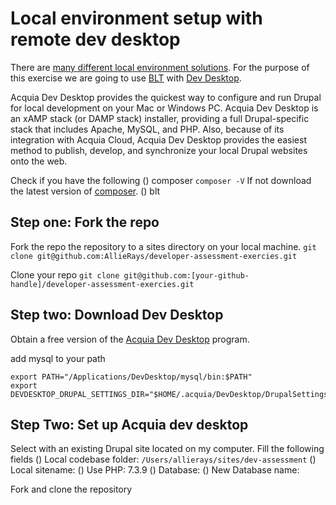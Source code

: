 # Local environment setup with remote dev desktop

There are [many different local environment solutions](https://docs.acquia.com/blt/install/local-development/).
For the purpose of this exercise we are going to use [BLT](https://docs.acquia.com/blt/) with [Dev Desktop](https://docs.acquia.com/dev-desktop/). 
 
Acquia Dev Desktop provides the quickest way to configure and run Drupal for local development on your Mac or Windows PC. 
Acquia Dev Desktop is an xAMP stack (or DAMP stack) installer, providing a full Drupal-specific stack that includes Apache, MySQL, and PHP. 
Also, because of its integration with Acquia Cloud, Acquia Dev Desktop provides the easiest method to publish, develop, and synchronize your local Drupal websites onto the web. 


Check if you have the following 
() composer 
`composer -V`
If not download the latest version of [composer](https://getcomposer.org/doc/00-intro.md#installation-linux-unix-macos).
() blt




## Step one: Fork the repo 
Fork the repo the repository to a sites directory on your local machine. 
`git clone git@github.com:AllieRays/developer-assessment-exercies.git`

Clone your repo 
`git clone git@github.com:[your-github-handle]/developer-assessment-exercies.git`


## Step two: Download Dev Desktop
Obtain a free version of the [Acquia Dev Desktop](https://dev.acquia.com/downloads) program.



add mysql to your path 
```
export PATH="/Applications/DevDesktop/mysql/bin:$PATH"
export DEVDESKTOP_DRUPAL_SETTINGS_DIR="$HOME/.acquia/DevDesktop/DrupalSettings"
```




## Step Two: Set up Acquia dev desktop
Select with an existing Drupal site located on my computer.
Fill the following fields
() Local codebase folder: `/Users/allierays/sites/dev-assessment`
() Local sitename:
() Use PHP: 7.3.9
() Database:
() New Database name:



Fork and clone the repository 

